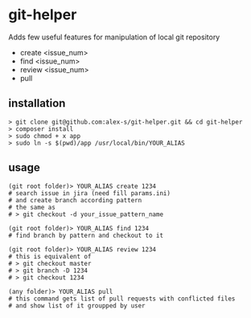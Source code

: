 # git-helper
Adds few useful features for manipulation of local git repository
* create <issue_num>
* find <issue_num>
* review <issue_num>
* pull

## installation

```
> git clone git@github.com:alex-s/git-helper.git && cd git-helper
> composer install
> sudo chmod + x app
> sudo ln -s $(pwd)/app /usr/local/bin/YOUR_ALIAS
```  

## usage

```
(git root folder)> YOUR_ALIAS create 1234
# search issue in jira (need fill params.ini) 
# and create branch according pattern
# the same as
# > git checkout -d your_issue_pattern_name
```
```
(git root folder)> YOUR_ALIAS find 1234
# find branch by pattern and checkout to it
```
```
(git root folder)> YOUR_ALIAS review 1234
# this is equivalent of 
# > git checkout master
# > git branch -D 1234
# > git checkout 1234
```  
```
(any folder)> YOUR_ALIAS pull
# this command gets list of pull requests with conflicted files
# and show list of it groupped by user
``` 
